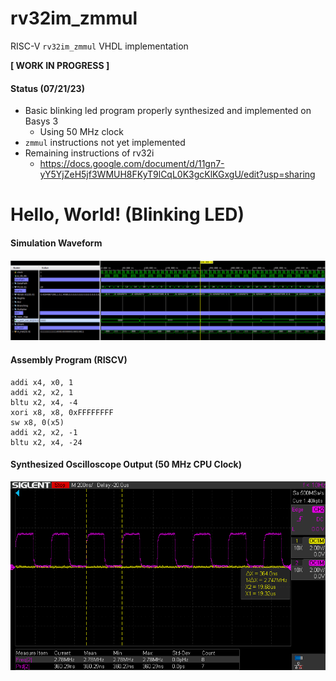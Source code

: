 # rv32im_zmmul
RISC-V ```rv32im_zmmul``` VHDL implementation

**[ WORK IN PROGRESS ]**

#### Status (07/21/23) 
+ Basic blinking led program properly synthesized and implemented on Basys 3
  + Using 50 MHz clock  
+ ```zmmul``` instructions not yet implemented 
+ Remaining instructions of rv32i
  + https://docs.google.com/document/d/11gn7-yY5YjZeH5jf3WMUH8FKyT9lCqL0K3gcKlKGxgU/edit?usp=sharing
 
# Hello, World! (Blinking LED)
#### Simulation Waveform
![Simulation Waveform](https://github.com/bitbytebitco/rv32im_zmmul/blob/master/rv32im_zmmul_blinking_led.png?raw=true)

#### Assembly Program (RISCV) 
```
addi x4, x0, 1
addi x2, x2, 1
bltu x2, x4, -4
xori x8, x8, 0xFFFFFFFF
sw x8, 0(x5)
addi x2, x2, -1
bltu x2, x4, -24  
```
#### Synthesized Oscilloscope Output (50 MHz CPU Clock)
![Simulation Waveform](https://github.com/bitbytebitco/rv32im_zmmul/blob/master/rv32im_zmmul_blinking_led_oscope.png?raw=true)
